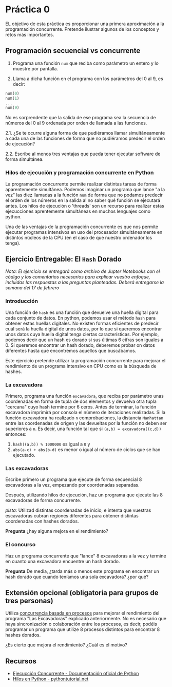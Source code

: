 # Práctica 0

EL objetivo de esta práctica es proporcionar una primera aproximación a la programación concurrente. Pretende ilustrar algunos de los conceptos y retos más importantes.

## Programación secuencial vs concurrente

1. Programa una función `num` que reciba como parámetro un entero y lo muestre por pantalla.

2. Llama a dicha función en el programa con los parámetros del 0 al 9, es decir:

```python
num(0)
num(1)
...
num(9)
```

No es sorprendente que la salida de ese programa sea la secuencia de números del 0 al 9 ordenada por orden de llamada a las funciones.

2.1. ¿Se te ocurre alguna forma de que pudiéramos llamar simultáneamente a cada una de las funciones de forma que no pudiéramos predecir el orden de ejecución?

2.2. Escribe al menos tres ventajas que pueda tener ejecutar software de forma simultánea.

### Hilos de ejecución y programación concurrente en Python

La programación concurrente permite realizar distintas tareas de forma aparentemente simultánea. Podemos imaginar un programa que lance "a la vez" las diez llamadas a la función `num` de forma que no podamos predecir el orden de los números en la salida al no saber qué función se ejecutará antes. Los hilos de ejecución o 'threads' son un recurso para realizar estas ejecucciones aprentemente simultáneas en muchos lenguajes como python.

Una de las ventajas de la programación concurrente es que nos permite ejecutar programas intensivos en uso del procesador simultáneamente en distintos núcleos de la CPU (en el caso de que nuestro ordenador los tenga).

## **Ejercicio Entregable:** El `Hash` Dorado

_Nota: El ejercicio se entregará como archivo de Jupter Notebooks con el código y los comentarios necesarios para explicar vuestro enfoque, incluidas las respuestas a las preguntas planteadas. Deberá entregarse la semana del 17 de febrero_

### Introducción

Una función de `hash` es una función que devuelve una huella digital para cada conjunto de datos. En python, podemos usar el método `hash` para obtener estas huellas digitales. No existen formas eficientes de predecir cuál será la huella digital de unos datos, por lo que si queremos encontrar unos datos cuya huella digital tenga ciertas características. Por ejemplo, podemos decir que un hash es dorado si sus últimas 6 cifras son iguales a 0. Si queremos encontrar un hash dorado, deberemos probar on datos diferentes hasta que encontremos aquellos que buscábamos.

Este ejercicio pretende utilizar la programación concurrente para mejorar el rendimiento de un programa intensivo en CPU como es la búsqueda de hashes.

### La excavadora

Primero, programa una función `excavadora`, que reciba por parámetro unas coordenadas en forma de tupla de dos elementos y devuelva otra tupla "cercana" cuyo hash termine por 6 ceros. Antes de terminar, la función excavadora imprimirá por consola el número de iteraciones realizadas. Si la función excavadora ha realizado `n` comprobaciones, la distancia `Manhattan` entre las coordenadas de origen y las devueltas por la función no deben ser superiores a `n`. Es decir, una función tal que si `(a,b) = excavadora((c,d))` entonces:

  1. `hash((a,b)) % 1000000` es igual a `0` y
  2. `abs(a-c) + abs(b-d)` es menor o igual al número de ciclos que se han ejecutado.

### Las excavadoras

Escribe primero un programa que ejecute de forma secuencial 8 excavadoras a la vez, empezando por coordenadas separadas.

Después, utilizando hilos de ejecución, haz un programa que ejecute las 8 excavadoras de forma concurrente.

*pista:* Utilizad distintas coordenadas de inicio, e intenta que vuestras escavadoras cubran regiones diferentes para obtener distintas coordenadas con hashes dorados.

**Pregunta** ¿hay alguna mejora en el rendimiento?

### El concurso

Haz un programa concurrente que "lance" 8 excavadoras a la vez y termine en cuanto una excavadora encuentre un hash dorado.

**Pregunta** De media, ¿tarda más o menos este programa en encontrar un hash dorado que cuando teníamos una sola excavadora? ¿por qué?

## Extensión opcional (obligatoria para grupos de tres personas)

Utiliza [concurrencia basada en procesos](https://docs.python.org/3/library/multiprocessing.html) para mejorar el rendimiento del programa "Las Excavadoras" explicado anteriormente. No es necesario que haya sincronización o colaboración entre los procesos, es decir, podéis programar un programa que utilize 8 procesos distintos para encontrar 8 hashes dorados.

¿Es cierto que mejora el rendimiento? ¿Cuál es el motivo?

## Recursos

- [Ejecucción Concurrente - Documentación oficial de Python](https://docs.python.org/3/library/concurrency.html)
- [Hilos en Python - pythontutorial.net](https://www.pythontutorial.net/python-concurrency/python-threading/)
